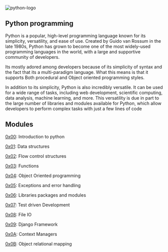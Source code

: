 ![python-logo](https://www.python.org/static/community_logos/python-logo-master-v3-TM.png)

## Python programming
Python is a popular, high-level programming language known for its simplicity, versatility, and ease of use. Created by Guido van Rossum in the late 1980s, Python has grown to become one of the most widely-used programming languages in the world, with a large and supportive community of developers.

Its mostly adored among developers because of its simplicity of syntax and the fact that its a multi-paradigm language. What this means is that it supports Both procedural and Object oriented programming styles. 

In addition to its simplicity, Python is also incredibly versatile. It can be used for a wide range of tasks, including web development, scientific computing, data analysis, machine learning, and more. This versatility is due in part to the large number of libraries and modules available for Python, which allow developers to perform complex tasks with just a few lines of code

## Modules
[0x00](./0x00-python_variables): Introduction to python

[0x01](./0x01-lists_tuples-dicts):  Data structures

[0x02](./0x02-control_structures): Flow control structures

[0x03](./0x03-python_functions): Functions

[0x04](./0x04-oop_python): Object Oriented programming

[0x05](./0x05-exceptions_and_errors): Exceptions and error handling

[0x06](./0x06-libraries_modules_packages): Libraries packages and modules

[0x07](./0x07-test_driven_dev): Test driven Development

[0x08](./0x08-file_io): File IO

[0x09](./0x09-django_framework): Django Framework

[0x0A](./0x0A-context_manager): Context Managers

[0x0B](./0x0B-object_relational_mapper): Object relational mapping
